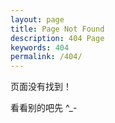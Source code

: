 ```yaml
---
layout: page
title: Page Not Found
description: 404 Page
keywords: 404
permalink: /404/
---
```


页面没有找到！  

看看别的吧先 ^_-

